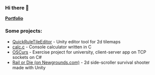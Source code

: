 ### Hi there 👋

**[Portfolio](https://stalengames.su/)**

### Some projects:
- [QuickRuleTileEditor](https://github.com/stalengd/QuickRuleTileEditor) - Unity editor tool for 2d tilemaps
- [calc.c](https://github.com/stalengd/calc.c) - Console calculator written in C
- [OSCurs](https://github.com/stalengd/oscurs) - Exercise project for university, client-server app on TCP sockets on C#
- [Rail or Die (on Newgrounds.com)](https://www.newgrounds.com/portal/view/826272) - 2d side-scroller survival shooter made with Unity
